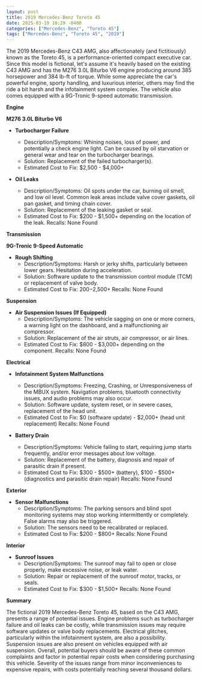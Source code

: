 ```yaml
---
layout: post
title: 2019 Mercedes-Benz Toreto 45
date: 2025-03-19 10:29 -0400
categories: ["Mercedes-Benz", "Toreto 45"]
tags: ["Mercedes-Benz", "Toreto 45", "2019"]
---
```

The 2019 Mercedes-Benz C43 AMG, also affectionately (and fictitiously) known as the Toreto 45, is a performance-oriented compact executive car. Since this model is fictional, let's assume it's heavily based on the existing C43 AMG and has the M276 3.0L Biturbo V6 engine producing around 385 horsepower and 384 lb-ft of torque. While some appreciate the car's powerful engine, sporty handling, and luxurious interior, others may find the ride a bit harsh and the infotainment system complex. The vehicle also comes equipped with a 9G-Tronic 9-speed automatic transmission.

**Engine**

**M276 3.0L Biturbo V6**

*   **Turbocharger Failure**
    *   Description/Symptoms: Whining noises, loss of power, and potentially a check engine light. Can be caused by oil starvation or general wear and tear on the turbocharger bearings.
    *   Solution: Replacement of the failed turbocharger(s).
    *   Estimated Cost to Fix: $2,500 - $4,000+

*   **Oil Leaks**
    *   Description/Symptoms: Oil spots under the car, burning oil smell, and low oil level. Common leak areas include valve cover gaskets, oil pan gasket, and timing chain cover.
    *   Solution: Replacement of the leaking gasket or seal.
    *   Estimated Cost to Fix: $200 - $1,500+ depending on the location of the leak.
Recalls: None Found

**Transmission**

**9G-Tronic 9-Speed Automatic**

*   **Rough Shifting**
    *   Description/Symptoms: Harsh or jerky shifts, particularly between lower gears. Hesitation during acceleration.
    *   Solution: Software update to the transmission control module (TCM) or replacement of valve body.
    *   Estimated Cost to Fix: $200-$2,500+
Recalls: None Found

**Suspension**

*   **Air Suspension Issues (If Equipped)**
    *   Description/Symptoms: The vehicle sagging on one or more corners, a warning light on the dashboard, and a malfunctioning air compressor.
    *   Solution: Replacement of the air struts, air compressor, or air lines.
    *   Estimated Cost to Fix: $800 - $3,000+ depending on the component.
Recalls: None Found

**Electrical**

*   **Infotainment System Malfunctions**
    *   Description/Symptoms: Freezing, Crashing, or Unresponsiveness of the MBUX system. Navigation problems, bluetooth connectivity issues, and audio problems may also occur.
    *   Solution: Software update, system reset, or in severe cases, replacement of the head unit.
    *   Estimated Cost to Fix: $0 (software update) - $2,000+ (head unit replacement)
Recalls: None Found

*   **Battery Drain**
    *   Description/Symptoms: Vehicle failing to start, requiring jump starts frequently, and/or error messages about low voltage.
    *   Solution: Replacement of the battery, diagnosis and repair of parasitic drain if present.
    *   Estimated Cost to Fix: $300 - $500+ (battery), $100 - $500+ (diagnostics and parasitic drain repair)
Recalls: None Found

**Exterior**

*   **Sensor Malfunctions**
    *   Description/Symptoms: The parking sensors and blind spot monitoring systems may stop working intermittently or completely. False alarms may also be triggered.
    *   Solution: The sensors need to be recalibrated or replaced.
    *   Estimated Cost to Fix: $200 - $800+
Recalls: None Found

**Interior**

*   **Sunroof Issues**
    *   Description/Symptoms: The sunroof may fail to open or close properly, make excessive noise, or leak water.
    *   Solution: Repair or replacement of the sunroof motor, tracks, or seals.
    *   Estimated Cost to Fix: $300 - $1,500+
Recalls: None Found

**Summary**

The fictional 2019 Mercedes-Benz Toreto 45, based on the C43 AMG, presents a range of potential issues. Engine problems such as turbocharger failure and oil leaks can be costly, while transmission issues may require software updates or valve body replacements. Electrical glitches, particularly within the infotainment system, are also a possibility. Suspension issues are also present on vehicles equipped with air suspension. Overall, potential buyers should be aware of these common complaints and factor in potential repair costs when considering purchasing this vehicle. Severity of the issues range from minor inconveniences to expensive repairs, with costs potentially reaching several thousand dollars.

